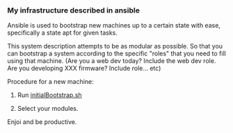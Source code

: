 ### My infrastructure described in ansible ###
Ansible is used to bootstrap new machines up to a certain
state with ease, specifically a state apt for given tasks.

This system description attempts to be as modular as possible.  So that you can bootstrap a system according to the specific "roles" that you need to fill using that machine.  (Are you a web dev today? Include the web dev role.  Are you developing XXX firmware?  Include role... etc)

Procedure for a new machine:
1) Run [initialBootstrap.sh](initialBootstrap.sh)

2) Select your modules.

Enjoi and be productive.
